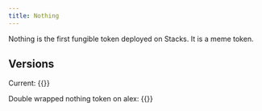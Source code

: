 ```yaml
---
title: Nothing
---
```


Nothing is the first fungible token deployed on Stacks. It is a meme token.

## Versions

Current: {{<contractref nothing SP3DX3H4FEYZJZ586MFBS25ZW3HZDMEW92260R2PR Wrapped-Bitcoin.clar>}}

Double wrapped nothing token on alex: {{<contractref token-wnthng SP3K8BC0PPEVCV7NZ6QSRWPQ2JE9E5B6N3PA0KBR9 token-wnthng.clar>}}
